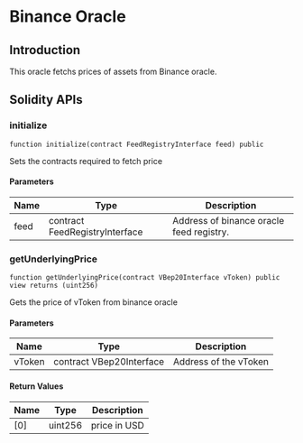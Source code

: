 # Binance Oracle

## Introduction

This oracle fetchs prices of assets from Binance oracle.

## Solidity APIs

### initialize

```solidity
function initialize(contract FeedRegistryInterface feed) public
```

Sets the contracts required to fetch price

#### Parameters

| Name | Type | Description |
| ---- | ---- | ----------- |
| feed | contract FeedRegistryInterface | Address of binance oracle feed registry. |

### getUnderlyingPrice

```solidity
function getUnderlyingPrice(contract VBep20Interface vToken) public view returns (uint256)
```

Gets the price of vToken from binance oracle

#### Parameters

| Name | Type | Description |
| ---- | ---- | ----------- |
| vToken | contract VBep20Interface | Address of the vToken |

#### Return Values

| Name | Type | Description |
| ---- | ---- | ----------- |
| [0] | uint256 | price in USD |
